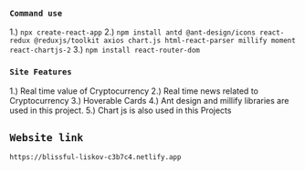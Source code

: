 ### `Command use`
1.) `npx create-react-app`
2.) `npm install antd @ant-design/icons react-redux @reduxjs/toolkit axios chart.js html-react-parser millify moment react-chartjs-2`
3.) `npm install react-router-dom`

### `Site Features`
1.) Real time value of Cryptocurrency 
2.) Real time news related to Cryptocurrency
3.) Hoverable Cards
4.) Ant design and millify libraries are used in this project.
5.) Chart js is also used in this Projects

## `Website link`
`https://blissful-liskov-c3b7c4.netlify.app`